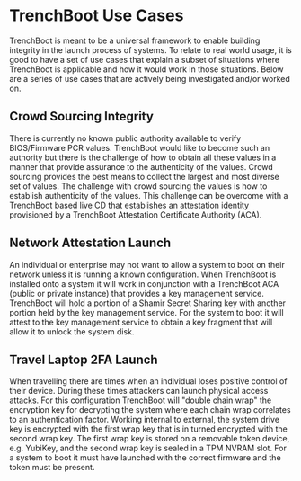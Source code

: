 TrenchBoot Use Cases
====================

TrenchBoot is meant to be a universal framework to enable building integrity in
the launch process of systems. To relate to real world usage, it is good to
have a set of use cases that explain a subset of situations where TrenchBoot is
applicable and how it would work in those situations. Below are a series of use
cases that are actively being investigated and/or worked on.


## Crowd Sourcing Integrity

There is currently no known public authority available to verify BIOS/Firmware
PCR values. TrenchBoot would like to become such an authority but there is the
challenge of how to obtain all these values in a manner that provide assurance
to the authenticity of the values. Crowd sourcing provides the best means to
collect the largest and most diverse set of values. The challenge with crowd
sourcing the values is how to establish authenticity of the values. This
challenge can be overcome with a TrenchBoot based live CD that establishes an
attestation identity provisioned by a TrenchBoot Attestation Certificate
Authority (ACA).

## Network Attestation Launch

An individual or enterprise may not want to allow a system to boot on their
network unless it is running a known configuration. When TrenchBoot is
installed onto a system it will work in conjunction with a TrenchBoot ACA
(public or private instance) that provides a key management service. TrenchBoot
will hold a portion of a Shamir Secret Sharing key with another portion held by
the key management service. For the system to boot it will attest to the key
management service to obtain a key fragment that will allow it to unlock the system
disk.

## Travel Laptop 2FA Launch

When travelling there are times when an individual loses positive control of
their device. During these times attackers can launch physical access attacks.
For this configuration TrenchBoot will "double chain wrap" the encryption key
for decrypting the system where each chain wrap correlates to an authentication
factor. Working internal to external, the system drive key is encrypted with
the first wrap key that is in turned encrypted with the second wrap key. The
first wrap key is stored on a removable token device, e.g. YubiKey, and the
second wrap key is sealed in a TPM NVRAM slot. For a system to boot it must
have launched with the correct firmware and the token must be present.
